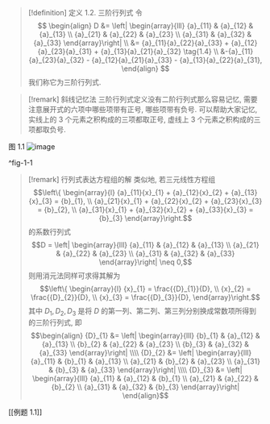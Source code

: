 
> [!definition] 定义 1.2. 三阶行列式
> 令
> $$
> \begin{align}
> D &= \left| \begin{array}{lll} {a}_{11} & {a}_{12} & {a}_{13} \\ {a}_{21} & {a}_{22} & {a}_{23} \\ {a}_{31} & {a}_{32} & {a}_{33} \end{array}\right| \\
> &= {a}_{11}{a}_{22}{a}_{33} + {a}_{12}{a}_{23}{a}_{31} + {a}_{13}{a}_{21}{a}_{32}  \tag{1.4} \\
> &-{a}_{11}{a}_{23}{a}_{32} - {a}_{12}{a}_{21}{a}_{33} - {a}_{13}{a}_{22}{a}_{31},
> \end{align}
> $$
> 我们称它为三阶行列式.

> [!remark] 斜线记忆法
> 三阶行列式定义没有二阶行列式那么容易记忆, 需要注意展开式的六项中哪些项带有正号, 哪些项带有负号. 
> 可以帮助大家记忆, 实线上的 3 个元素之积构成的三项都取正号, 虚线上 3 个元素之积构成的三项都取负号.

图 1.1
![image](images/01914551-325d-7876-8d9f-6dcfd288faa4_3_119283.jpg)

^fig-1-1

> [!remark] 行列式表达方程组的解
> 类似地, 若三元线性方程组
> $$\left\{ \begin{array}{l} {a}_{11}{x}_{1} + {a}_{12}{x}_{2} + {a}_{13}{x}_{3} = {b}_{1}, \\ {a}_{21}{x}_{1} + {a}_{22}{x}_{2} + {a}_{23}{x}_{3} = {b}_{2}, \\ {a}_{31}{x}_{1} + {a}_{32}{x}_{2} + {a}_{33}{x}_{3} = {b}_{3} \end{array}\right.$$
> 的系数行列式
> $$D = \left| \begin{array}{lll} {a}_{11} & {a}_{12} & {a}_{13} \\ {a}_{21} & {a}_{22} & {a}_{23} \\ {a}_{31} & {a}_{32} & {a}_{33} \end{array}\right| \neq 0,$$
> 则用消元法同样可求得其解为
> $$\left\{ \begin{array}{l} {x}_{1} = \frac{{D}_{1}}{D}, \\ {x}_{2} = \frac{{D}_{2}}{D}, \\ {x}_{3} = \frac{{D}_{3}}{D}, \end{array}\right.$$
> 其中 ${D}_{1},{D}_{2},{D}_{3}$ 是将 $D$ 的第一列、第二列、第三列分别换成常数项所得到的三阶行列式, 即
> $$\begin{align}
> {D}_{1} &= \left| \begin{array}{lll} {b}_{1} & {a}_{12} & {a}_{13} \\ {b}_{2} & {a}_{22} & {a}_{23} \\ {b}_{3} & {a}_{32} & {a}_{33} \end{array}\right| \\\\
> {D}_{2} &= \left| \begin{array}{lll} {a}_{11} & {b}_{1} & {a}_{13} \\ {a}_{21} & {b}_{2} & {a}_{23} \\ {a}_{31} & {b}_{3} & {a}_{33} \end{array}\right| \\\\
> {D}_{3} &= \left| \begin{array}{lll} {a}_{11} & {a}_{12} & {b}_{1} \\ {a}_{21} & {a}_{22} & {b}_{2} \\ {a}_{31} & {a}_{32} & {b}_{3} \end{array}\right| 
> \end{align}$$

[[例题 1.1]]